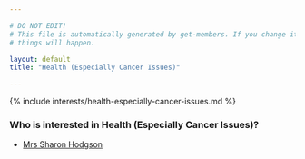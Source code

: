 ```yaml
---

# DO NOT EDIT!
# This file is automatically generated by get-members. If you change it, bad
# things will happen.

layout: default
title: "Health (Especially Cancer Issues)"

---
```


{% include interests/health-especially-cancer-issues.md %}

### Who is interested in Health (Especially Cancer Issues)?


* [Mrs Sharon Hodgson](../members/mrs-sharon-hodgson.html)
